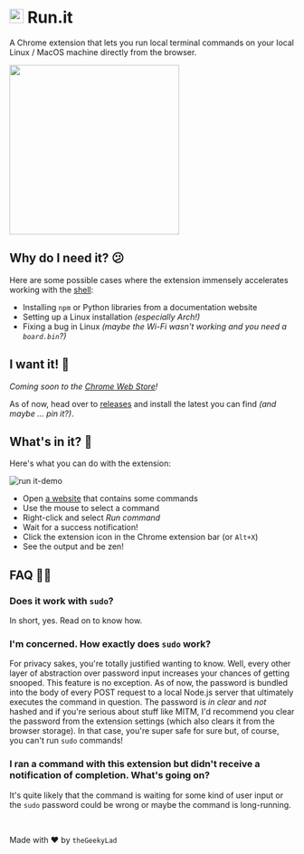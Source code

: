 # <img src="https://user-images.githubusercontent.com/15625446/142420094-c2c26925-67ac-4e57-bde2-746abe80fd7e.png" width="25"> Run.it

A Chrome extension that lets you run local terminal commands on your local Linux / MacOS machine directly from the browser.

<img src="https://user-images.githubusercontent.com/15625446/142419418-3e35d17e-cb2a-4ae2-9c20-db96c827ec77.png" width="300">

## Why do I need it? :confused:

Here are some possible cases where the extension immensely accelerates working with the [shell](https://www.tutorialspoint.com/unix/unix-what-is-shell.htm):

- Installing `npm` or Python libraries from a documentation website
- Setting up a Linux installation _(especially Arch!)_
- Fixing a bug in Linux _(maybe the Wi-Fi wasn't working and you need a `board.bin`?)_

## I want it! :wrench:

_Coming soon to the [Chrome Web Store](https://chrome.google.com/webstore)!_

As of now, head over to [releases](https://github.com/theGeekyLad/run.it-extension/releases) and install the latest you can find _(and maybe ... pin it?)_.

## What's in it? :gem:

Here's what you can do with the extension:

![run it-demo](https://user-images.githubusercontent.com/15625446/142419634-59eeca6e-1934-4a5f-8ad9-a0d9b7bbf680.gif)

- Open [a website](https://askubuntu.com/a/429950/959312) that contains some commands
- Use the mouse to select a command
- Right-click and select _Run command_
- Wait for a success notification!
- Click the extension icon in the Chrome extension bar (or `Alt+X`)
- See the output and be zen!

## FAQ :raising_hand_woman:

### Does it work with `sudo`?

In short, yes. Read on to know how.

### I'm concerned. How exactly does `sudo` work?

For privacy sakes, you're totally justified wanting to know. Well, every other layer of abstraction over password input increases your chances of getting snooped. This feature is no exception. As of now, the password is bundled into the body of every POST request to a local Node.js server that ultimately executes the command in question. The password is _in clear_ and _not_ hashed and if you're serious about stuff like MITM, I'd recommend you clear the password from the extension settings (which also clears it from the browser storage). In that case, you're super safe for sure but, of course, you can't run `sudo` commands!

### I ran a command with this extension but didn't receive a notification of completion. What's going on?

It's quite likely that the command is waiting for some kind of user input or the `sudo` password could be wrong or maybe the command is long-running.

<br>

Made with :heart: by `theGeekyLad`
